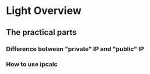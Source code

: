 # Light Overview

## The practical parts

### Difference between "private" IP and "public" IP

### How to use ipcalc
